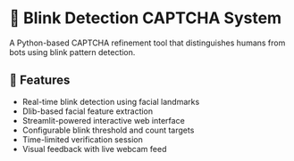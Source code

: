 # 👀 Blink Detection CAPTCHA System

A Python-based CAPTCHA refinement tool that distinguishes humans from bots using blink pattern detection.

## 🚀 Features

- Real-time blink detection using facial landmarks
- Dlib-based facial feature extraction
- Streamlit-powered interactive web interface
- Configurable blink threshold and count targets
- Time-limited verification session
- Visual feedback with live webcam feed

